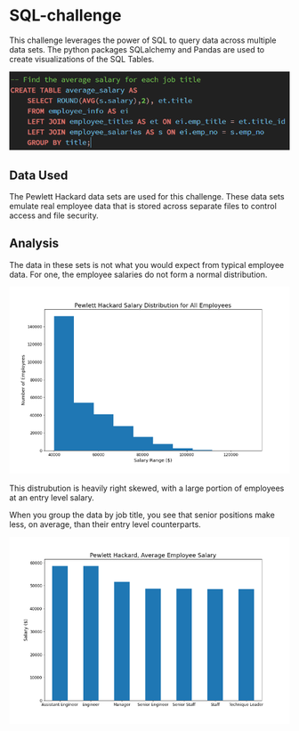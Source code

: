 # SQL-challenge
This challenge leverages the power of SQL to query data across multiple data sets. The python packages SQLalchemy and Pandas are used to create visualizations of the SQL Tables.

![SQL Code Sample](https://github.com/bakerv/SQL-challenge/blob/main/Images/SQL_sample.PNG)

## Data Used
The Pewlett Hackard data sets are used for this challenge. These data sets emulate real employee data that is stored across separate files to control access and file security. 

## Analysis

The data in these sets is not what you would expect from typical employee data. For one, the employee salaries do not form a normal distribution.

![Employee Salaries Histogram](https://github.com/bakerv/SQL-challenge/blob/main/Images/Salary_Histogram.png)

This distrubution is heavily right skewed, with a large portion of employees at an entry level salary.

When you group the data by job title, you see that senior positions make less, on average, than their entry level counterparts.

![Employee Average Salaries](https://github.com/bakerv/SQL-challenge/blob/main/Images/Salary_Barchart.png)

